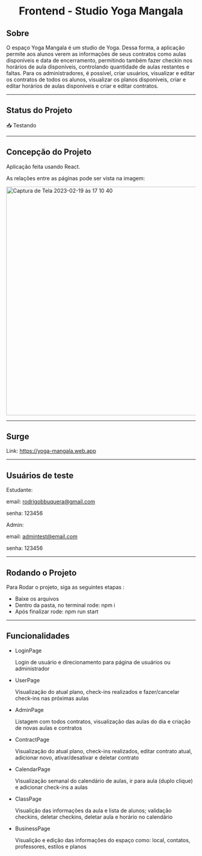 
<h1 align="center">
     Frontend - Studio Yoga Mangala
</h1>

##  Sobre

O espaço Yoga Mangala é um studio de Yoga. Dessa forma, a aplicação permite aos alunos verem as informações de seus contratos como aulas disponíveis e data de encerramento, permitindo também fazer checkin nos horários de aula disponíveis, controlando quantidade de aulas restantes e faltas. Para os administradores, é possível, criar usuários, visualizar e editar os contratos de todos os alunos, visualizar os planos disponíveis, criar e editar horários de aulas disponíveis e criar e editar contratos.

---
##  Status do Projeto

📥 Testando 

---

## Concepção do Projeto

Aplicação feita usando React. 

As relações entre as páginas pode ser vista na imagem:

<img width="609" alt="Captura de Tela 2023-02-19 às 17 10 40" src="https://user-images.githubusercontent.com/81428197/219972665-e37a4752-f4fa-444d-b37a-cb0ae0358233.png">


---

## Surge
Link: https://yoga-mangala.web.app

---

## Usuários de teste
Estudante:

email: rodrigobbuquera@gmail.com

senha: 123456

Admin:

email: admintest@email.com

senha: 123456

---
## Rodando o Projeto


Para Rodar o projeto, siga as seguintes etapas :

- Baixe os arquivos
- Dentro da pasta, no terminal rode: npm i
- Após finalizar rode: npm run start

---

## Funcionalidades

- LoginPage

     Login de usuário e direcionamento para página de usuários ou administrador 

 
- UserPage

     Visualização do atual plano, check-ins realizados e fazer/cancelar check-ins nas próximas aulas

- AdminPage

     Listagem com todos contratos, visualização das aulas do dia e criação de novas aulas e contratos

- ContractPage

    Visualização do atual plano, check-ins realizados, editar contrato atual, adicionar novo, ativar/desativar e deletar contrato 

- CalendarPage

     Visualização semanal do calendário de aulas, ir para aula (duplo clique) e adicionar check-ins a aulas 

- ClassPage

     Visualição das informações da aula e lista de alunos; validação checkins, deletar checkins, deletar aula e horário no calendário 

- BusinessPage

     Visualição e edição das informações do espaço como: local, contatos, professores, estilos e planos


